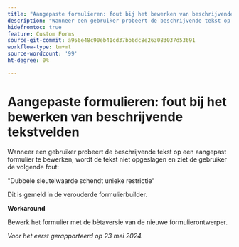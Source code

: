 ```yaml
---
title: "Aangepaste formulieren: fout bij het bewerken van beschrijvende tekstvelden"
description: "Wanneer een gebruiker probeert de beschrijvende tekst op een aangepast formulier te bewerken, wordt de tekst niet opgeslagen en ziet de gebruiker een fout. Er is een oplossing beschikbaar."
hidefromtoc: true
feature: Custom Forms
source-git-commit: a956e48c90eb41cd37bb6dc8e263083037d53691
workflow-type: tm+mt
source-wordcount: '99'
ht-degree: 0%

---
```



# Aangepaste formulieren: fout bij het bewerken van beschrijvende tekstvelden

Wanneer een gebruiker probeert de beschrijvende tekst op een aangepast formulier te bewerken, wordt de tekst niet opgeslagen en ziet de gebruiker de volgende fout:

&quot;Dubbele sleutelwaarde schendt unieke restrictie&quot;

Dit is gemeld in de verouderde formulierbuilder.

**Workaround**

Bewerk het formulier met de bètaversie van de nieuwe formulierontwerper.

_Voor het eerst gerapporteerd op 23 mei 2024._
